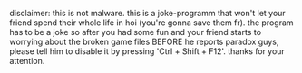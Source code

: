 disclaimer: this is not malware.
this is a joke-programm that won't let your friend spend their whole life in hoi (you're gonna save them fr).
the program has to be a joke so after you had some fun and your friend starts to worrying about the broken game files BEFORE 
he reports paradox guys, please tell him to disable it by pressing 'Ctrl + Shift + F12'.
thanks for your attention.
